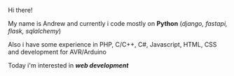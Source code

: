 
  Hi there!
  
  My name is Andrew and currently i code mostly on **Python** 
  (_django, fastapi, flask, sqlalchemy_)
  
  Also i have some experience in PHP, C/C++, C#, Javascript, HTML, CSS and development for AVR/Arduino 
  
  Today i'm interested in ***web development***
